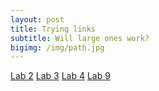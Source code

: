 ```yaml
---
layout: post
title: Trying links 
subtitle: Will large ones work?
bigimg: /img/path.jpg
---
```


[Lab 2](/img/lab2.html)
[Lab 3](/img/lab3.html)
[Lab 4](/img/lab4.html)
[Lab 9](/img/lab9.html)
